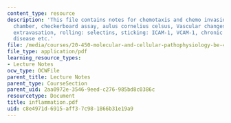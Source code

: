 ```yaml
---
content_type: resource
description: 'This file contains notes for chemotaxis and chemo invasion assays, boyden
  chamber, checkerboard assay, aulus cornelius celsus, Vascular changes, leukocyte
  extravasation, rolling: selectins, sticking: ICAM-1, VCAM-1, chronic granulomatous
  disease etc.'
file: /media/courses/20-450-molecular-and-cellular-pathophysiology-be-450-spring-2005/c8e4971d6915aff37c981866b31e19a9_inflammation.pdf
file_type: application/pdf
learning_resource_types:
- Lecture Notes
ocw_type: OCWFile
parent_title: Lecture Notes
parent_type: CourseSection
parent_uid: 2aa0972e-3546-9eed-c276-985bd8c0386c
resourcetype: Document
title: inflammation.pdf
uid: c8e4971d-6915-aff3-7c98-1866b31e19a9
---
```

